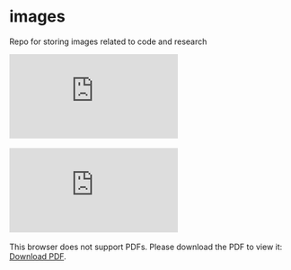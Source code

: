 # images
Repo for storing images related to code and research



![Block](https://github.com/tomoleary/images/blob/main/hippyflow/parametric_mapping.pdf)

<object data="https://github.com/tomoleary/images/blob/main/hippyflow/parametric_mapping.pdf" type="application/pdf" width="324px" height="105px">
    <embed src="https://github.com/tomoleary/images/blob/main/hippyflow/parametric_mapping.pdf">
        <p>This browser does not support PDFs. Please download the PDF to view it: <a href="https://github.com/tomoleary/images/blob/main/hippyflow/parametric_mapping.pdf">Download PDF</a>.</p>
    </embed>
</object>